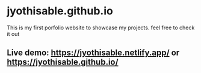 # jyothisable.github.io
This is my first porfolio website to showcase my projects.
feel free to check it out 
## Live demo: https://jyothisable.netlify.app/ or https://jyothisable.github.io/
